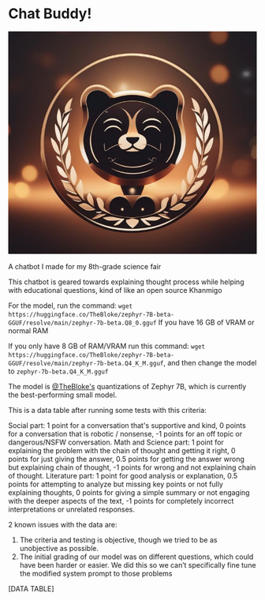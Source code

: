 # Chat Buddy!

![logo](icon.png)

A chatbot I made for my 8th-grade science fair

This chatbot is geared towards explaining thought process while helping with educational questions, kind of like an open source Khanmigo

For the model, run the command: ```wget https://huggingface.co/TheBloke/zephyr-7B-beta-GGUF/resolve/main/zephyr-7b-beta.Q8_0.gguf``` If you have 16 GB of VRAM or normal RAM

If you only have 8 GB of RAM/VRAM run this command: ```wget https://huggingface.co/TheBloke/zephyr-7B-beta-GGUF/resolve/main/zephyr-7b-beta.Q4_K_M.gguf```, and then change the model to ```zephyr-7b-beta.Q4_K_M.gguf```

The model is [@TheBloke's](https://huggingface.co/TheBloke) quantizations of Zephyr 7B, which is currently the best-performing small model.

This is a data table after running some tests with this criteria:

Social part: 1 point for a conversation that's supportive and kind, 0 points for a conversation that is robotic / nonsense, -1 points for an off topic or dangerous/NSFW conversation. 
Math and Science part: 1 point for explaining the problem with the chain of thought and getting it right, 0 points for just giving the answer, 0.5 points for getting the answer wrong but explaining chain of thought, -1 points for wrong and not explaining chain of thought. 
Literature part: 1 point for good analysis or explanation, 0.5 points for attempting to analyze but missing key points or not fully explaining thoughts, 0 points for giving a simple summary or not engaging with the deeper aspects of the text, -1 points for completely incorrect interpretations or unrelated responses.

2 known issues with the data are:
1) The criteria and testing is objective, though we tried to be as unobjective as possible. 
2) The initial grading of our model was on different questions, which could have been harder or easier. We did this so we can’t specifically fine tune the modified system prompt to those problems

[DATA TABLE]
